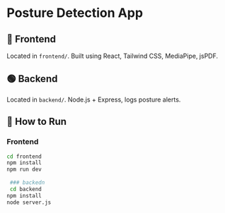 # Posture Detection App

## 📸 Frontend

Located in `frontend/`. Built using React, Tailwind CSS, MediaPipe, jsPDF.

## 🟢 Backend

Located in `backend/`. Node.js + Express, logs posture alerts.

## 🚀 How to Run

### Frontend

```bash
cd frontend
npm install
npm run dev
 
 ### backedn
 cd backend
npm install
node server.js